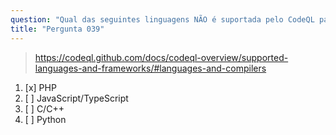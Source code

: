 ```yaml
---
question: "Qual das seguintes linguagens NÃO é suportada pelo CodeQL para análise de código?"
title: "Pergunta 039"
---
```


> https://codeql.github.com/docs/codeql-overview/supported-languages-and-frameworks/#languages-and-compilers
1. [x] PHP
1. [ ] JavaScript/TypeScript
1. [ ] C/C++
1. [ ] Python

